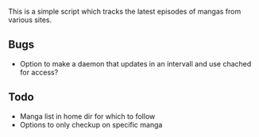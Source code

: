 This is a simple script which tracks the latest episodes of mangas from various sites.

Bugs
----

* Option to make a daemon that updates in an intervall and use chached for access?

Todo
----

* Manga list in home dir for which to follow
* Options to only checkup on specific manga

